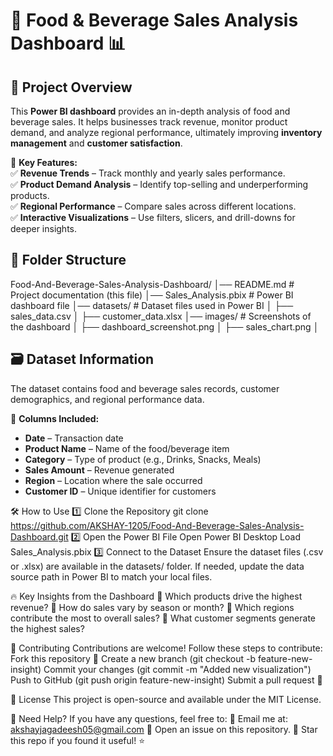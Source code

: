 # 🍔 Food & Beverage Sales Analysis Dashboard 📊  

## 📌 Project Overview  
This **Power BI dashboard** provides an in-depth analysis of food and beverage sales. It helps businesses track revenue, monitor product demand, and analyze regional performance, ultimately improving **inventory management** and **customer satisfaction**.  

🚀 **Key Features:**  
✅ **Revenue Trends** – Track monthly and yearly sales performance.  
✅ **Product Demand Analysis** – Identify top-selling and underperforming products.  
✅ **Regional Performance** – Compare sales across different locations.  
✅ **Interactive Visualizations** – Use filters, slicers, and drill-downs for deeper insights.  

## 📂 Folder Structure  
Food-And-Beverage-Sales-Analysis-Dashboard/ │── README.md # Project documentation (this file) │── Sales_Analysis.pbix # Power BI dashboard file │── datasets/ # Dataset files used in Power BI │ ├── sales_data.csv │ ├── customer_data.xlsx │── images/ # Screenshots of the dashboard │ ├── dashboard_screenshot.png │ ├── sales_chart.png │

## 🗃️ Dataset Information  
The dataset contains food and beverage sales records, customer demographics, and regional performance data.  

📌 **Columns Included:**  
- **Date** – Transaction date  
- **Product Name** – Name of the food/beverage item  
- **Category** – Type of product (e.g., Drinks, Snacks, Meals)  
- **Sales Amount** – Revenue generated  
- **Region** – Location where the sale occurred  
- **Customer ID** – Unique identifier for customers

🛠️ How to Use
    1️⃣ Clone the Repository
      git clone https://github.com/AKSHAY-1205/Food-And-Beverage-Sales-Analysis-Dashboard.git
    2️⃣ Open the Power BI File
      Open Power BI Desktop
    Load Sales_Analysis.pbix
    3️⃣ Connect to the Dataset
      Ensure the dataset files (.csv or .xlsx) are available in the datasets/ folder.
      If needed, update the data source path in Power BI to match your local files.

🔥 Key Insights from the Dashboard
  🔹 Which products drive the highest revenue?
  🔹 How do sales vary by season or month?
  🔹 Which regions contribute the most to overall sales?
  🔹 What customer segments generate the highest sales?

🤝 Contributing
    Contributions are welcome! Follow these steps to contribute:
        Fork this repository 🍴
        Create a new branch (git checkout -b feature-new-insight)
        Commit your changes (git commit -m "Added new visualization")
        Push to GitHub (git push origin feature-new-insight)
        Submit a pull request 📩

📜 License
    This project is open-source and available under the MIT License.

📩 Need Help?
If you have any questions, feel free to:
📧 Email me at: akshayjagadeesh05@gmail.com
🐞 Open an issue on this repository.
🚀 Star this repo if you found it useful! ⭐





